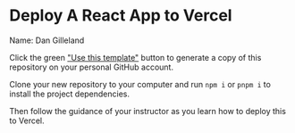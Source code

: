# Deploy A React App to Vercel

Name: Dan Gilleland

Click the green ["Use this template"](https://github.com/new?template_name=Deploy-React-App&template_owner=dgilleland) button to generate a copy of this repository on your personal GitHub account.

Clone your new repository to your computer and run `npm i` or `pnpm i` to install the project dependencies.

Then follow the guidance of your instructor as you learn how to deploy this to Vercel.
